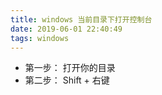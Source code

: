 ```yaml
---
title: windows 当前目录下打开控制台
date: 2019-06-01 22:40:49
tags: windows
---
```

+ 第一步： 打开你的目录
+ 第二步： Shift + 右键